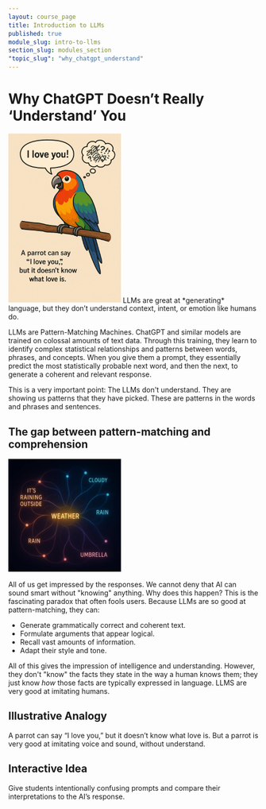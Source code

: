 ```yaml
---
layout: course_page
title: Introduction to LLMs
published: true
module_slug: intro-to-llms
section_slug: modules_section
"topic_slug": "why_chatgpt_understand"
---
```


# Why ChatGPT Doesn’t Really ‘Understand’ You

<img src="../images/parrot_love.png" alt="Descriptive Alt Text" width="45%" class="float-left-image">
LLMs are great at *generating* language, but they don’t understand context, intent, or emotion like humans do.

LLMs are Pattern-Matching Machines. ChatGPT and similar models are trained on colossal amounts of text data. Through this training, they learn to identify complex statistical relationships and patterns between words, phrases, and concepts. When you give them a prompt, they essentially predict the most statistically probable next word, and then the next, to generate a coherent and relevant response. 

This is a very important point: The LLMs don't understand. They are showing us patterns that they have picked. These are patterns in the words and phrases and sentences.

<div style="clear: both;"></div>

## The gap between pattern-matching and comprehension

<img src="../images/word_phrases_relationship.webp" alt="Descriptive Alt Text" width="45%" class="float-left-image">

All of us get impressed by the responses. We cannot deny that AI can sound smart without "knowing" anything. Why does this happen?
This is the fascinating paradox that often fools users. Because LLMs are so good at pattern-matching, they can:

- Generate grammatically correct and coherent text.
- Formulate arguments that appear logical.
- Recall vast amounts of information.
- Adapt their style and tone.

<div style="clear: both;"></div>

All of this gives the impression of intelligence and understanding. However, they don't "know" the facts they state in the way a human knows them; they just know *how* those facts are typically expressed in language. LLMS are very good at imitating humans.


## Illustrative Analogy
A parrot can say “I love you,” but it doesn’t know what love is. But a parrot is very good at imitating voice and sound, without understand.

## Interactive Idea
Give students intentionally confusing prompts and compare their interpretations to the AI’s response.
